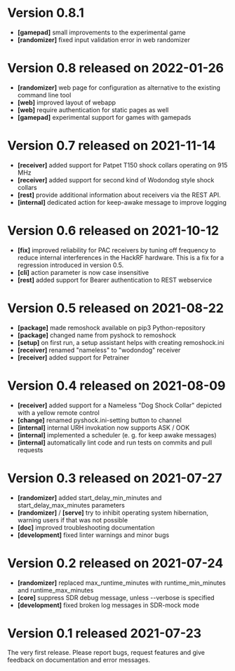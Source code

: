 # Version 0.8.1

- **[gamepad]**    small improvements to the experimental game
- **[randomizer]** fixed input validation error in web randomizer


# Version 0.8 released on 2022-01-26

- **[randomizer]** web page for configuration as alternative to the existing command line tool
- **[web]**        improved layout of webapp
- **[web]**        require authentication for static pages as well
- **[gamepad]**    experimental support for games with gamepads


# Version 0.7 released on 2021-11-14

- **[receiver]** added support for Patpet T150 shock collars operating on 915 MHz
- **[receiver]** added support for second kind of Wodondog style shock collars
- **[rest]**     provide additional information about receivers via the REST API.
- **[internal]** dedicated action for keep-awake message to improve logging


# Version 0.6 released on 2021-10-12

- **[fix]**      improved reliability for PAC receivers by tuning off frequency to reduce
                 internal interferences in the HackRF hardware. 
                 This is a fix for a regression introduced in version 0.5.
- **[cli]**      action parameter is now case insensitive
- **[rest]**     added support for Bearer authentication to REST webservice
            

# Version 0.5 released on 2021-08-22
- **[package]**  made remoshock available on pip3 Python-repository
- **[package]**  changed name from pyshock to remoshock
- **[setup]**    on first run, a setup assistant helps with creating remoshock.ini
- **[receiver]** renamed "nameless" to "wodondog" receiver
- **[receiver]** added support for Petrainer


# Version 0.4 released on 2021-08-09

- **[receiver]** added support for a Nameless "Dog Shock Collar" depicted with a yellow remote control
- **[change]**   renamed pyshock.ini-setting button to channel
- **[internal]** internal URH invokation now supports ASK / OOK
- **[internal]** implemented a scheduler (e. g. for keep awake messages)
- **[internal]** automatically lint code and run tests on commits and pull requests


# Version 0.3 released on 2021-07-27

- **[randomizer]**   added start_delay_min_minutes and start_delay_max_minutes parameters
- **[randomizer]** / **[serve]** try to inhibit operating system hibernation, warning users if that was not possible
- **[doc]**         improved troubleshooting documentation
- **[development]** fixed linter warnings and minor bugs


# Version 0.2 released on 2021-07-24

- **[randomizer]**  replaced max_runtime_minutes with runtime_min_minutes and runtime_max_minutes
- **[core]**        suppress SDR debug message, unless --verbose is specified
- **[development]** fixed broken log messages in SDR-mock mode


# Version 0.1 released 2021-07-23

The very first release. Please report bugs, request features and give feedback on documentation and error messages.
